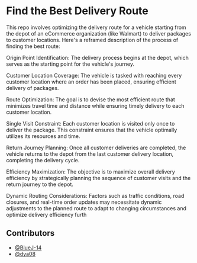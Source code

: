 
# Find the Best Delivery Route


This repo involves optimizing the delivery route for a vehicle starting from the depot of an eCommerce organization (like Walmart) to deliver packages to customer locations. Here's a reframed description of the process of finding the best route:

Origin Point Identification: The delivery process begins at the depot, which serves as the starting point for the vehicle's journey.

Customer Location Coverage: The vehicle is tasked with reaching every customer location where an order has been placed, ensuring efficient delivery of packages.

Route Optimization: The goal is to devise the most efficient route that minimizes travel time and distance while ensuring timely delivery to each customer location.

Single Visit Constraint: Each customer location is visited only once to deliver the package. This constraint ensures that the vehicle optimally utilizes its resources and time.

Return Journey Planning: Once all customer deliveries are completed, the vehicle returns to the depot from the last customer delivery location, completing the delivery cycle.

Efficiency Maximization: The objective is to maximize overall delivery efficiency by strategically planning the sequence of customer visits and the return journey to the depot.

Dynamic Routing Considerations: Factors such as traffic conditions, road closures, and real-time order updates may necessitate dynamic adjustments to the planned route to adapt to changing circumstances and optimize delivery efficiency furth




## Contributors

- [@BlueJ-14](https://github.com/SNEHA-REJI)
- [@dya08](https://github.com/dya8)


